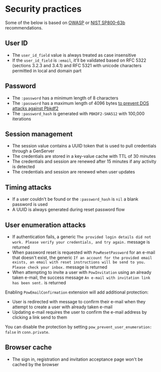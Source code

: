 # Security practices

Some of the below is based on [OWASP](https://www.owasp.org/) or [NIST SP800-63b](https://pages.nist.gov/800-63-3/sp800-63b.html) recommendations.

## User ID

* The `user_id_field` value is always treated as case insensitive
* If the `user_id_field` is `:email`, it'll be validated based on RFC 5322 (sections 3.2.3 and 3.4.1) and RFC 5321 with unicode characters permitted in local and domain part

## Password

* The `:password` has a minimum length of 8 characters
* The `:password` has a maximum length of 4096 bytes [to prevent DOS attacks against Pbkdf2](https://github.com/riverrun/pbkdf2_elixir/blob/master/lib/pbkdf2.ex#L21)
* The `:password_hash` is generated with `PBKDF2-SHA512` with 100,000 iterations

## Session management

* The session value contains a UUID token that is used to pull credentials through a GenServer
* The credentials are stored in a key-value cache with TTL of 30 minutes
* The credentials and session are renewed after 15 minutes if any activity is detected
* The credentials and session are renewed when user updates

## Timing attacks

* If a user couldn't be found or the `:password_hash` is `nil` a blank password is used
* A UUID is always generated during reset password flow

## User enumeration attacks

* If authentication fails, a generic `The provided login details did not work. Please verify your credentials, and try again.` message is returned
* When password reset is requested with `PowResetPassword` for an e-mail that doesn't exist, the generic `If an account for the provided email exists, an email with reset instructions will be send to you. Please check your inbox.` message is returned
* When attempting to invite a user with `PowInvitation` using an already taken e-mail, the success message `An e-mail with invitation link has been sent.` is returned

Enabling `PowEmailConfirmation` extension will add additional protection:

* User is redirected with message to confirm their e-mail when they attempt to create a user with already taken e-mail
* Updating e-mail requires the user to confirm the e-mail address by clicking a link send to them

You can disable the protection by setting `pow_prevent_user_enumeration: false` in `conn.private`.

## Browser cache

* The sign in, registration and invitation acceptance page won't be cached by the browser
